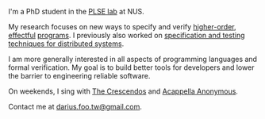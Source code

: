 <!--
-js

//const eleventyNavigation = {
//	key: "About",
//	order: 1
//};

//const numberOfLatestPostsToShow = 3;


{# {% set postsCount = collections.posts | length %}
{% set latestPostsCount = postsCount | min(numberOfLatestPostsToShow) %}
<h1>Latest {{ latestPostsCount }} Post{% if latestPostsCount != 1 %}s{% endif %}</h1> #}

{# About me #}

{# {% set postslist = collections.posts | head(-1 * numberOfLatestPostsToShow) %}
{% set postslistCounter = postsCount %}
{% include "postslist.njk" %}

{% set morePosts = postsCount - numberOfLatestPostsToShow %}
{% if morePosts > 0 %}
<p>{{ morePosts }} more post{% if morePosts != 1 %}s{% endif %} can be found in <a href="blog.njk">the archive</a>.</p>
{% endif %} #}

{# List every content page in the project #}

{#
<ul>
	{%- for entry in collections.all %}
	<li><a href="{{ entry.url }}"><code>{{ entry.url }}</code></a></li>
	{%- endfor %}
</ul>
#}
-->

I'm a PhD student in the [PLSE lab](https://nus-plse.github.io/) at NUS.

My research focuses on new ways to specify and verify [higher-order](https://raw.githubusercontent.com/hipsleek/Heifer/StagedSL/docs/FM2024_TR.pdf), [effectful](https://www.comp.nus.edu.sg/~yahuis/ICFP24/ICFP2024.pdf) [programs](https://www.comp.nus.edu.sg/~yahuis/APLAS2022.pdf). I previously also worked on [specification and testing techniques for distributed systems](https://dariusf.github.io/cpluscal.pdf).

I am more generally interested in all aspects of programming languages and formal verification. My goal is to build better tools for developers and lower the barrier to engineering reliable software.

<!-- making reasoning tractable -->

<!-- I previously dabbled in static analysis and logic/answer set programming. -->

<!--
Separately, [game development](/other#games).
https://gohugo.io/content-management/cross-references/

Augment creativity
Most of my work has explored this through the lens of programming languages and logic, languages to describe interesting phenomena and mechanise reasoning about it.

Create art using computers
I am also interested in exploring how computers can support and enhance creative work. Producing programs, music, art, narratives. Both for casual creators and experts.

Creative endeavour. New tools

Satisfying music theory
3d buildings, trees with holes, spaceships and shape grammars
Asp narrative generation

-->

<!--


Programming as a means of creative expression. Some of my work in this direction:

The use of logic to model and support creative practice

Interested in how computers can support creative work

My PhD focused on
My PhD is on verification, the use logic and computers to help in the construction of software

-->

On weekends, I sing with [The Crescendos](https://www.instagram.com/the_crescendos/) and [Acappella Anonymous](https://www.instagram.com/acappellaanonymous/).

Contact me at [darius.foo.tw@gmail.com](mailto:darius.foo.tw@gmail.com).

<!-- { social >}} -->
